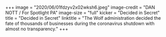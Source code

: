 +++
image = "2020/06/01fdzyv2x02wksh6.jpeg"
image-credit = "DAN NOTT / For Spotlight PA"
image-size = "full"
kicker = "Decided in Secret"
title = "Decided in Secret"
linktitle = "The Wolf administration decided the fate of thousands of businesses during the coronavirus shutdown with almost no transparency."
+++
